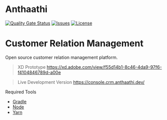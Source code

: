 # Anthaathi

[![Quality Gate Status](https://sonarcloud.io/api/project_badges/measure?project=anthaathi_anthaathi&metric=alert_status)](https://sonarcloud.io/summary/new_code?id=anthaathi_anthaathi)
[![Issues](https://img.shields.io/github/issues/anthaathi/anthaathi)](https://github.com/anthaathi/anthaathi/issues)
[![License](https://img.shields.io/github/license/anthaathi/anthaathi)](https://github.com/anthaathi/anthaathi/blob/main/LICENSE)


# Customer Relation Management

Open source customer relation management platform.

> XD Prototype https://xd.adobe.com/view/f55d14b1-8c46-4da9-97f6-f4104846789d-a00e

> Live Development Version https://console.crm.anthaathi.dev/

Required Tools

- [Gradle](https://gradle.org/install/)
- [Node](https://nodejs.org/)
- [Yarn](https://yarnpkg.com/getting-started/install)
